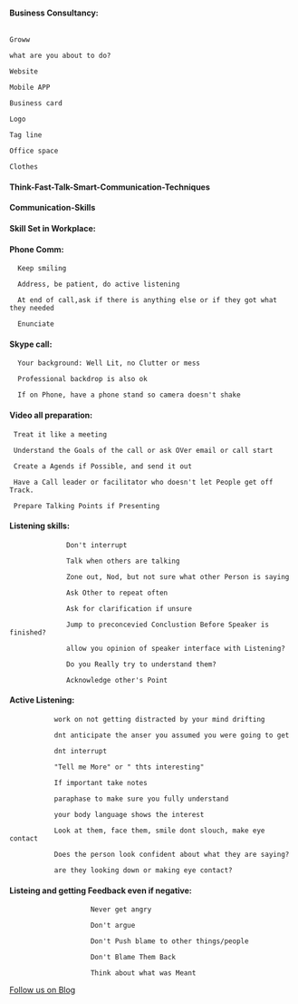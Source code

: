 #### Business Consultancy:

```

Groww

what are you about to do?

Website

Mobile APP

Business card

Logo

Tag line

Office space

Clothes

```

#### Think-Fast-Talk-Smart-Communication-Techniques

#### Communication-Skills

#### Skill Set in Workplace:


#### Phone Comm:

      Keep smiling

      Address, be patient, do active listening

      At end of call,ask if there is anything else or if they got what they needed

      Enunciate 

#### Skype call:

      Your background: Well Lit, no Clutter or mess

      Professional backdrop is also ok

      If on Phone, have a phone stand so camera doesn't shake 
      
#### Video all preparation:

     Treat it like a meeting
     
     Understand the Goals of the call or ask OVer email or call start
     
     Create a Agends if Possible, and send it out
     
     Have a Call leader or facilitator who doesn't let People get off Track.
     
     Prepare Talking Points if Presenting
     
#### Listening skills:

                  Don't interrupt

                  Talk when others are talking

                  Zone out, Nod, but not sure what other Person is saying

                  Ask Other to repeat often

                  Ask for clarification if unsure

                  Jump to preconcevied Conclustion Before Speaker is finished?

                  allow you opinion of speaker interface with Listening?

                  Do you Really try to understand them?

                  Acknowledge other's Point 


#### Active Listening:

               work on not getting distracted by your mind drifting

               dnt anticipate the anser you assumed you were going to get

               dnt interrupt

               "Tell me More" or " thts interesting"

               If important take notes

               paraphase to make sure you fully understand

               your body language shows the interest

               Look at them, face them, smile dont slouch, make eye contact

               Does the person look confident about what they are saying?

               are they looking down or making eye contact?
               
#### Listeing and getting Feedback even if negative:

                        Never get angry

                        Don't argue

                        Don't Push blame to other things/people

                        Don't Blame Them Back

                        Think about what was Meant

   
  <a href="http://starwalt.in/">Follow us on Blog</a>
